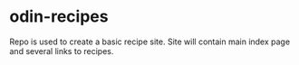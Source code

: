 # odin-recipes

Repo is used to create a basic recipe site. Site will contain
main index page and several links to recipes.